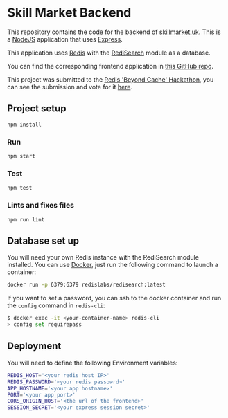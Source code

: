 # Skill Market Backend

This repository contains the code for the backend of [skillmarket.uk](https://skillmarket.uk). This is a [NodeJS](https://nodejs.org)
application that uses [Express](https://expressjs.com/).

This application uses [Redis](https://redis.io/) with the [RediSearch](https://oss.redislabs.com/redisearch/) module as a database. 

You can find the corresponding frontend application in [this GitHub repo](https://github.com/julianmateu/skillmarket-front).

This project was submitted to the [Redis 'Beyond Cache' Hackathon](https://redisbeyondcache2020.devpost.com), you can see
the submission and vote for it [here](https://devpost.com/software/skill-market-t5cova).

## Project setup
```
npm install
```

### Run
```
npm start 
```

### Test
```
npm test
```

### Lints and fixes files
```
npm run lint
```

## Database set up

You will need your own Redis instance with the RediSearch module installed.
You can use [Docker](), just run the following command to launch a container:
```bash
docker run -p 6379:6379 redislabs/redisearch:latest
```

If you want to set a password, you can ssh to the docker container and run the `config` command in `redis-cli`:
```bash
$ docker exec -it <your-container-name> redis-cli
> config set requirepass
```

## Deployment

You will need to define the following Environment variables:

```bash
REDIS_HOST='<your redis host IP>'
REDIS_PASSWORD='<your redis passowrd>'
APP_HOSTNAME='<your app hostname>'
PORT='<your app port>'
CORS_ORIGIN_HOST='<the url of the frontend>'
SESSION_SECRET='<your express session secret>'
```
